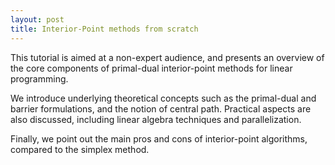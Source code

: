 ```yaml
---
layout: post
title: Interior-Point methods from scratch
---
```


This tutorial is aimed at a non-expert audience, and presents an overview of the core components of primal-dual interior-point methods for linear programming.

We introduce underlying theoretical concepts such as the primal-dual and barrier formulations, and the notion of central path. Practical aspects are also discussed, including linear algebra techniques and parallelization.

Finally, we point out the main pros and cons of interior-point algorithms, compared to the simplex method.